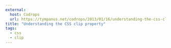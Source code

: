 ```yaml
---
external:
  host: Codrops
  url: https://tympanus.net/codrops/2013/01/16/understanding-the-css-clip-property/
title: "Understanding the CSS clip property"
tags:
  - css
  - clip
---
```

